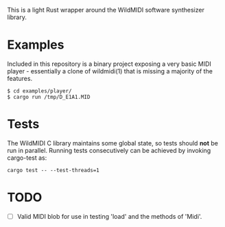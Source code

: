 This is a light Rust wrapper around the WildMIDI software synthesizer library.


# Examples

Included in this repository is a binary project exposing a very basic MIDI
player - essentially a clone of wildmidi(1) that is missing a majority of the
features.

```
$ cd examples/player/
$ cargo run /tmp/D_E1A1.MID
```


# Tests

The WildMIDI C library maintains some global state, so tests should **not** be
run in parallel. Running tests consecutively can be achieved by invoking
cargo-test as:

```
cargo test -- --test-threads=1
```


# TODO

- [ ] Valid MIDI blob for use in testing 'load' and the methods of 'Midi'.
